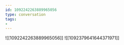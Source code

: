 ```yaml
---
id: 1092242263889965056
type: conversation
tags:
- 
---
```

![[1092242263889965056]]
![[1092379641644371971]]

